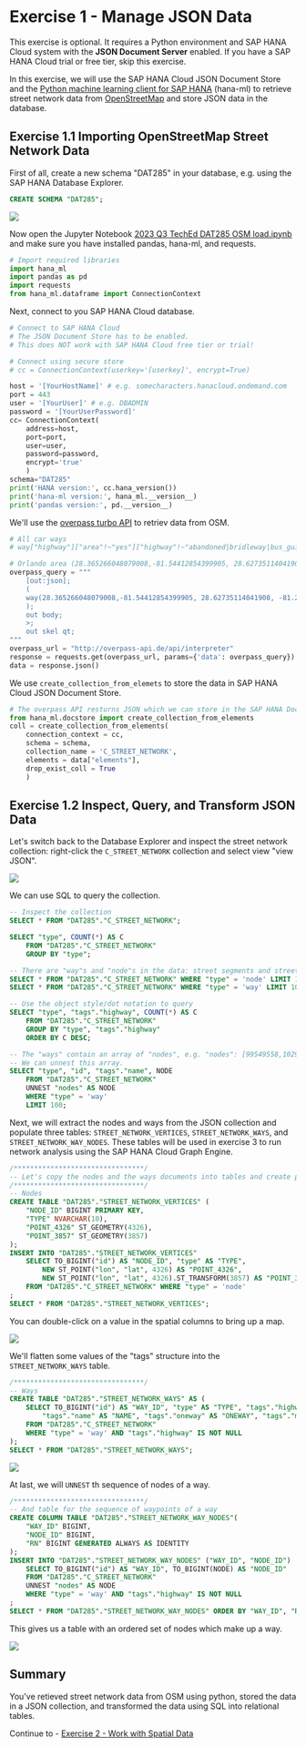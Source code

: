 # Exercise 1 - Manage JSON Data

This exercise is optional. It requires a Python environment and SAP HANA Cloud system with the **JSON Document Server** enabled. If you have a SAP HANA Cloud trial or free tier, skip this exercise.

In this exercise, we will use the SAP HANA Cloud JSON Document Store and the [Python machine learning client for SAP HANA](https://pypi.org/project/hana-ml/) (hana-ml) to retrieve street network data from [OpenStreetMap](https://www.openstreetmap.org) and store JSON data in the database.


## Exercise 1.1 Importing OpenStreetMap Street Network Data<a name="11"></a>

First of all, create a new schema "DAT285" in your database, e.g. using the SAP HANA Database Explorer.
```SQL
CREATE SCHEMA "DAT285";
```
![](./images/DBX.png)

Now open the Jupyter Notebook [2023 Q3 TechEd DAT285 OSM load.ipynb](2023%20Q3%20TechEd%20DAT285%20OSM%20load.ipynb) and make sure you have installed pandas, hana-ml, and requests.

```python
# Import required libraries
import hana_ml
import pandas as pd
import requests
from hana_ml.dataframe import ConnectionContext
```
Next, connect to you SAP HANA Cloud database.
```python
# Connect to SAP HANA Cloud
# The JSON Document Store has to be enabled.
# This does NOT work with SAP HANA Cloud free tier or trial!

# Connect using secure store
# cc = ConnectionContext(userkey='[userkey]', encrypt=True)

host = '[YourHostName]' # e.g. somecharacters.hanacloud.ondemand.com
port = 443
user = '[YourUser]' # e.g. DBADMIN
password = '[YourUserPassword]'
cc= ConnectionContext(
    address=host, 
    port=port, 
    user=user, 
    password=password, 
    encrypt='true'
    )
schema="DAT285"
print('HANA version:', cc.hana_version())
print('hana-ml version:', hana_ml.__version__)
print('pandas version:', pd.__version__)
```
We'll use the [overpass turbo API](https://overpass-turbo.eu/) to retriev data from OSM.
```python
# All car ways
# way["highway"]["area"!~"yes"]["highway"!~"abandoned|bridleway|bus_guideway|construction|corridor|cycleway|elevator|escalator|footway|path|pedestrian|planned|platform|proposed|raceway|service|steps|track"]["motor_vehicle"!~"no"]["motorcar"!~"no"]["service"!~"alley|driveway|emergency_access|parking|parking_aisle|private"]

# Orlando area (28.365266048079008,-81.54412854399905, 28.62735114041908, -81.25956141698434)
overpass_query = """
    [out:json];
    (
    way(28.365266048079008,-81.54412854399905, 28.62735114041908, -81.25956141698434)["highway"]["area"!~"yes"]["highway"!~"abandoned|bridleway|bus_guideway|construction|corridor|cycleway|elevator|escalator|footway|path|pedestrian|planned|platform|proposed|raceway|service|steps|track"]["motor_vehicle"!~"no"]["motorcar"!~"no"]["service"!~"alley|driveway|emergency_access|parking|parking_aisle|private"];
    );
    out body;
    >;
    out skel qt;
"""
overpass_url = "http://overpass-api.de/api/interpreter"
response = requests.get(overpass_url, params={'data': overpass_query})
data = response.json()
```
We use `create_collection_from_elemets` to store the data in SAP HANA Cloud JSON Document Store.
```python
# The overpass API resturns JSON which we can store in the SAP HANA Document Store.
from hana_ml.docstore import create_collection_from_elements
coll = create_collection_from_elements(
    connection_context = cc,
    schema = schema,
    collection_name = 'C_STREET_NETWORK',
    elements = data["elements"], 
    drop_exist_coll = True
    )
```

## Exercise 1.2 Inspect, Query, and Transform JSON Data<a name="12"></a>

Let's switch back to the Database Explorer and inspect the street network collection: right-click the `C_STREET_NETWORK` collection and select view "view JSON".

![](images/json.png)

We can use SQL to query the collection.

```SQL
-- Inspect the collection
SELECT * FROM "DAT285"."C_STREET_NETWORK";

SELECT "type", COUNT(*) AS C 
	FROM "DAT285"."C_STREET_NETWORK" 
	GROUP BY "type";

-- There are "way"s and "node"s in the data: street segments and street junctions
SELECT * FROM "DAT285"."C_STREET_NETWORK" WHERE "type" = 'node' LIMIT 10;
SELECT * FROM "DAT285"."C_STREET_NETWORK" WHERE "type" = 'way' LIMIT 10;

-- Use the object style/dot notation to query
SELECT "type", "tags"."highway", COUNT(*) AS C 
	FROM "DAT285"."C_STREET_NETWORK" 
	GROUP BY "type", "tags"."highway" 
	ORDER BY C DESC;

-- The "ways" contain an array of "nodes", e.g. "nodes": [99549558,1029814722,8502705960,1700923338]
-- We can unnest this array.
SELECT "type", "id", "tags"."name", NODE 
	FROM "DAT285"."C_STREET_NETWORK"
	UNNEST "nodes" AS NODE
	WHERE "type" = 'way'
	LIMIT 100;
```

Next, we will extract the nodes and ways from the JSON collection and populate three tables: `STREET_NETWORK_VERTICES`, `STREET_NETWORK_WAYS`, and `STREET_NETWORK_WAY_NODES`. These tables will be used in exercise 3 to run network analysis using the SAP HANA Cloud Graph Engine.

```SQL
/********************************/
-- Let's copy the nodes and the ways documents into tables and create point geometries from lon/lat values.
/********************************/
-- Nodes
CREATE TABLE "DAT285"."STREET_NETWORK_VERTICES" (
	"NODE_ID" BIGINT PRIMARY KEY,
	"TYPE" NVARCHAR(10),
	"POINT_4326" ST_GEOMETRY(4326),
	"POINT_3857" ST_GEOMETRY(3857)
);
INSERT INTO "DAT285"."STREET_NETWORK_VERTICES"
	SELECT TO_BIGINT("id") AS "NODE_ID", "type" AS "TYPE", 
		NEW ST_POINT("lon", "lat", 4326) AS "POINT_4326",
		NEW ST_POINT("lon", "lat", 4326).ST_TRANSFORM(3857) AS "POINT_3857"
	FROM "DAT285"."C_STREET_NETWORK" WHERE "type" = 'node'
;
SELECT * FROM "DAT285"."STREET_NETWORK_VERTICES";
```
You can double-click on a value in the spatial columns to bring up a map.

![](images/spatial1.png)

We'll flatten some values of the "tags" structure into the `STREET_NETWORK_WAYS` table.
```SQL
/********************************/
-- Ways
CREATE TABLE "DAT285"."STREET_NETWORK_WAYS" AS (	
	SELECT TO_BIGINT("id") AS "WAY_ID", "type" AS "TYPE", "tags"."highway" AS "HW", 
		"tags"."name" AS "NAME", "tags"."oneway" AS "ONEWAY", "tags"."maxspeed" AS MAXSPEED 
	FROM "DAT285"."C_STREET_NETWORK" 
	WHERE "type" = 'way' AND "tags"."highway" IS NOT NULL
);
SELECT * FROM "DAT285"."STREET_NETWORK_WAYS";
```

![](images/spatial2.png)

At last, we will `UNNEST` th sequence of nodes of a way.

```SQL
/********************************/
-- And table for the sequence of waypoints of a way
CREATE COLUMN TABLE "DAT285"."STREET_NETWORK_WAY_NODES"(
	"WAY_ID" BIGINT,
	"NODE_ID" BIGINT,
	"RN" BIGINT GENERATED ALWAYS AS IDENTITY
);
INSERT INTO "DAT285"."STREET_NETWORK_WAY_NODES" ("WAY_ID", "NODE_ID")
	SELECT TO_BIGINT("id") AS "WAY_ID", TO_BIGINT(NODE) AS "NODE_ID" 
	FROM "DAT285"."C_STREET_NETWORK"
	UNNEST "nodes" AS NODE
	WHERE "type" = 'way' AND "tags"."highway" IS NOT NULL
;
SELECT * FROM "DAT285"."STREET_NETWORK_WAY_NODES" ORDER BY "WAY_ID", "RN";
```

This gives us a table with an ordered set of nodes which make up a way.

![](images/spatial3.png)

## Summary

You've retieved street network data from OSM using python, stored the data in a JSON collection, and transformed the data using SQL into relational tables.

Continue to - [Exercise 2 - Work with Spatial Data](../ex2/README.md)

